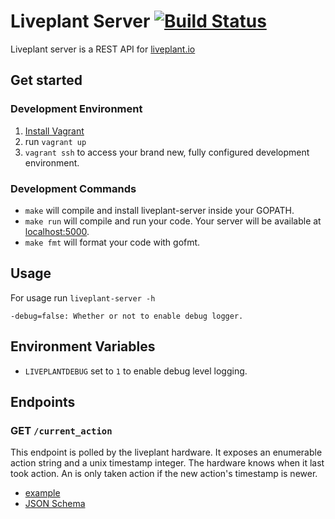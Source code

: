 Liveplant Server [![Build Status](https://travis-ci.org/liveplant/liveplant-server.svg?branch=master)](https://travis-ci.org/liveplant/liveplant-server)
====

Liveplant server is a REST API for [liveplant.io][]

## Get started

### Development Environment

1. [Install Vagrant][]
2. run `vagrant up`
3. `vagrant ssh` to access your brand new, fully configured development
   environment.

### Development Commands

- `make` will compile and install liveplant-server inside your GOPATH.
- `make run` will compile and run your code. Your server will be available at
  [localhost:5000](http://localhost:5000).
- `make fmt` will format your code with gofmt.

## Usage

For usage run `liveplant-server -h`

```
-debug=false: Whether or not to enable debug logger.
```

## Environment Variables

- `LIVEPLANTDEBUG` set to `1` to enable debug level logging.

## Endpoints

### GET `/current_action`

This endpoint is polled by the liveplant hardware. It exposes an enumerable
action string and a unix timestamp integer. The hardware knows when it last took action. An
is only taken action if the new action's timestamp is newer.

- [example](schema/current_action/GET/example.json)
- [JSON Schema](schema/current_action/GET/schema.json)

[liveplant.io]: https://github.com/liveplant/liveplant.io
[foreman]: https://github.com/ddollar/foreman
[Install Vagrant]: https://docs.vagrantup.com/v2/installation/index.html
